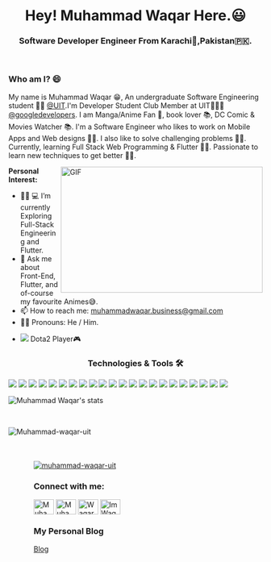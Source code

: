 <h1 align="center">Hey! Muhammad Waqar Here.😃</h1>

<h3 align="center">Software Developer Engineer From Karachi🗾,Pakistan🇵🇰.</h3>
<br>

### Who am I? 😄

My name is Muhammad Waqar 😁, An undergraduate Software Engineering student 🧑‍💻 [@UIT](https://www.uit.edu/).I'm Developer Student Club Member at UIT🙍🏽‍♂️ [@googledevelopers](https://developers.google.com/community/dsc). I am Manga/Anime Fan 💫, book lover 📚, DC Comic & Movies Watcher 📚. I'm a Software Engineer who likes to work on Mobile Apps and Web designs 🧑‍💻. I also like to solve challenging problems 🙅‍♂️. Currently, learning Full Stack Web Programming & Flutter 👨‍🔧. Passionate to learn new techniques to get better 👨‍🏫.

<img align="right" src="https://media.giphy.com/media/26tn33aiTi1jkl6H6/giphy.gif?cid=ecf05e477x5qcinm6rvb2df3dxei18jl5fta4i6r879w7s6f&rid=giphy.gif&ct=g" alt="GIF" width=400 height=250>

**Personal Interest:**

- 👨‍🔧 💻 I’m currently Exploring Full-Stack Engineering and Flutter. 
- 💬 Ask me about Front-End, Flutter, and of-course my favourite Animes😅.
- 📫 How to reach me: muhammadwaqar.business@gmail.com
- 🏳️‍🌈 Pronouns: He / Him.
- <p align="left"> <img src="https://img.shields.io/badge/Steam-000000?style=for-the-badge&logo=steam&logoColor=white"> Dota2 Player🎮</p>




<h3 align="center">Technologies & Tools 🛠</h3>
<div align-item="row">
<img src="https://img.shields.io/badge/Ubuntu-E95420?style=for-the-badge&logo=ubuntu&logoColor=black" />
<img src="https://img.shields.io/badge/Python-3776AB?style=for-the-badge&logo=python&logoColor=black" />
<img src="https://img.shields.io/badge/HTML5-E34F26?style=for-the-badge&logo=html5&logoColor=black" />
<img src="https://img.shields.io/badge/CSS3-1572B6?style=for-the-badge&logo=css3&logoColor=black" />
<img src="https://img.shields.io/badge/JavaScript-F7DF1E?style=for-the-badge&logo=javascript&logoColor=black" />
<img src="https://img.shields.io/badge/Dart-0175C2?style=for-the-badge&logo=dart&logoColor=black" />
<img src="https://img.shields.io/badge/React-20232A?style=for-the-badge&logo=react&logoColor=61DAFB" />
<img src="https://img.shields.io/badge/Flutter-02569B?style=for-the-badge&logo=flutter&logoColor=black" />
<img src="https://img.shields.io/badge/Git-F05032?style=for-the-badge&logo=git&logoColor=black" />
<img src="https://img.shields.io/badge/Solidity-e6e6e6?style=for-the-badge&logo=solidity&logoColor=black" />
<img src="https://img.shields.io/badge/Ethereum-3C3C3D?style=for-the-badge&logo=Ethereum&logoColor=black">
<img src="https://img.shields.io/badge/Hashnode-2962FF?style=for-the-badge&logo=hashnode&logoColor=black" />
  <img src="https://img.shields.io/badge/Firebase-039BE5?style=for-the-badge&logo=Firebase&logoColor=black" />
   <img src="https://img.shields.io/badge/figma-%23F24E1E.svg?style=for-the-badge&logo=figma&logoColor=black" />
  <img src="https://img.shields.io/badge/node.js-6DA55F?style=for-the-badge&logo=node.js&logoColor=black" />
  <img src="https://img.shields.io/badge/Android%20Studio-3DDC84.svg?style=for-the-badge&logo=android-studio&logoColor=black" />
  <img src="https://img.shields.io/badge/Visual%20Studio%20Code-0078d7.svg?style=for-the-badge&logo=visual-studio-code&logoColor=black" />
  <img src="https://img.shields.io/badge/typescript-%23007ACC.svg?style=for-the-badge&logo=typescript&logoColor=black" />
    <img src="https://img.shields.io/badge/docker-%230db7ed.svg?style=for-the-badge&logo=docker&logoColor=black" />
    <img src="https://img.shields.io/badge/kubernetes-%23326ce5.svg?style=for-the-badge&logo=kubernetes&logoColor=black" />
  <img src="https://img.shields.io/badge/web3.js-F16822?style=for-the-badge&logo=web3.js&logoColor=black"/>
  <img src="https://img.shields.io/badge/git-%23F05033.svg?style=for-the-badge&logo=git&logoColor=black" />
  
</div>

![Muhammad Waqar's stats](https://github-readme-stats.vercel.app/api?username=muhammad-waqar-uit&show_icons=true&theme=dracula)

</br>

<p><img align="center" src="https://github-readme-streak-stats.herokuapp.com/?user=muhammad-waqar-uit&&theme=tokyonight" alt="Muhammad-waqar-uit" /></p>

<div style="margin : 50px 50px 50px 50px">
<p align="left"> <a href="https://github.com/ryo-ma/github-profile-trophy"><img src="https://github-profile-trophy.vercel.app/?username=muhammad-waqar-uit" alt="muhammad-waqar-uit" /></a> </p>
<div>

<h3 align="left">Connect with me:</h3>
<a href="https://twitter.com/MW4Q4R" target="blank"><img align="center" src="https://cdn.jsdelivr.net/npm/simple-icons@3.0.1/icons/twitter.svg" alt="Muhammad_Waqar" height="30" width="40" /></a>
<a href="https://www.linkedin.com/in/muhammadw4qar/" target="blank"><img align="center" src="https://cdn.jsdelivr.net/npm/simple-icons@3.0.1/icons/linkedin.svg" alt="Muhammad Waqar 🇵🇰" height="30" width="40" /></a>
<a href="https://www.facebook.com/muhammad.waqarkhan.796" target="blank"><img align="center" src="https://cdn.jsdelivr.net/npm/simple-icons@3.0.1/icons/facebook.svg" alt="WaqarKhan" height="30" width="40" /></a>
<a href="https://www.instagram.com/imwaqar16/?hl=en" target="blank"><img align="center" src="https://cdn.jsdelivr.net/npm/simple-icons@3.0.1/icons/instagram.svg" alt="ImWaqar16" height="30" width="40" /></a>




<h3>My Personal Blog</h3>
<a href='https://codeminions.hashnode.dev/' >Blog</a>
